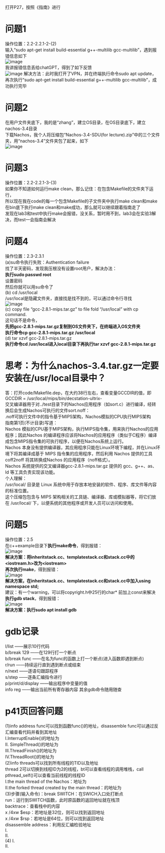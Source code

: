 打开P27，按照《指南》进行
# 问题1
操作位置：2.2-2.2.1-2-(2)  
输入“sudo apt-get install build-essential g++-multilib gcc-multilib”，遇到报错信息如下  
![image](https://github.com/user-attachments/assets/0a4a671e-fa70-4389-a13c-2bd2f98d839f)  
我讲报错信息丢给chatGPT，得到了如下反馈  
![image](https://github.com/user-attachments/assets/253eb207-c32c-4d3b-bd86-6bc24cb8f8e8)
解决方法：此时我打开了VPN，并在终端执行命令sudo apt update，再次执行“sudo apt-get install build-essential g++-multilib gcc-multilib”，成功执行完毕
# 问题2
在用户文件夹底下，我的是“zhang”，建立OS目录，在OS目录底下，建立nachos-3.4目录  
下载Nachos，我个人将压缩包“Nachos-3.4-SDU(for lecture).zip”中的三个文件夹，用“nachos-3.4”文件夹包了起来，如下  
![image](https://github.com/user-attachments/assets/f36dda80-7730-45b5-8e49-8b92d797f96e)

# 问题3
操作位置：2.2-2.2.1-3-(3)  
如果你不知道如何运行make clean，那么记住：在包含Makefile的文件夹下运行，  
所以现在我在code的每一个包含Makefile的子文件夹中执行make clean和make  
在bin底下执行make clean和make成功，那么就可以继续跟着指南走了  
发现在lab3和test中执行make会报错，没关系，暂时用不到，lab3会在实验3解决，而test一会指南会解决
# 问题4
操作位置：2.3-2.3.1  
(a)su命令执行失败：Authentication failure  
找了半天密码，发现我压根没有设置root用户，解决办法：  
**执行sudo passwd root**  
设置密码  
然后你就可以用su命令了  
(b) cd /usr/local  
/usr/local是隐藏文件夹，直接找是找不到的，可以通过命令行寻找  
![image](https://github.com/user-attachments/assets/a2795046-cf3d-4610-a105-f24b3fc770ce)  
(c) copy file “gcc-2.8.1-mips.tar.gz” to file fold “/usr/local” with cp command.  
这句话不是命令，  
**先把gcc-2.8.1-mips.tar.gz复制到OS文件夹下，在终端进入OS文件夹**  
**执行命令cp gcc-2.8.1-mips.tar.gz /usr/local**  
(d) tar xzvf gcc-2.8.1-mips.tar.gz   
**执行命令cd /usr/local进入local目录下再执行tar xzvf gcc-2.8.1-mips.tar.gz**
# 思考：为什么nachos-3.4.tar.gz一定要安装在/usr/local目录中？
答：打开code/Makefile.dep，在大约38行左右，查看变量GCCDIR的值，即GCCDIR = /usr/local/mips/bin/decstation-ultrix-  
交叉编译器用于对../test目录下的Nachos应用程序（如sort.c）进行编译，经转换后会生成Nachos可执行的文件sort.noff：  
.noff可执行文件中的指令基于MIPS架构，Nachos模拟的CPU执行MIPS架构  
指南第1页(不计目录)写道：  
Nachos 模拟的CPU基于MIPS架构，执行MIPS指令集，用来执行Nachos的应用程序；因此Nachos 的编译程序应该将Nachos的应用程序（类似于C程序）编译
成包含MIPS指令集的可执行程序，以便在Nachos系统上运行。  
Nachos 本身没有提供编译器，其应用程序只能在Linux环境下编程，并在Linux环境下将其编译成基于 MIPS 指令集的应用程序，然后利用 Nachos 提供的工具
coff2noff 将其转换成Nachos 的应用程序（noff格式）。  
Nachos 系统提供的交叉编译器gcc-2.8.1-mips.tar.gz 提供的 gcc、g++、as、ld 等工具负责实现该功能。  
个人理解：  
/usr/local/ 目录是 Linux 系统中用于存放本地安装的软件、程序、库文件等内容的标准位置。  
这个压缩包包含与 MIPS 架构相关的工具链、编译器、库或模拟器等，将它们放在 /usr/local/ 下，以便系统的其他程序或开发人员可以访问和使用。
# 问题5
操作位置：2.5  
在c++example目录下**执行make命令**，得到报错：  
![image](https://github.com/user-attachments/assets/dc921de4-957b-4300-92ec-d5feed94f0ad)  
**解决方案：将inheritstack.cc、templatestack.cc和stack.cc中的<iostream.h>改为\<iostream>**  
**再次执行make**，得到报错：  
![image](https://github.com/user-attachments/assets/2bd5ab8f-7d50-475a-82a7-99d5f39aa6da)  
**解决方案，在inheritstack.cc、templatestack.cc和stack.cc中加入using namespace std;**  
建议：有一个warning，可以将copyright.h中25行的char* 前加上const来解决  
**执行gdb stack**，得到报错：  
![image](https://github.com/user-attachments/assets/47057a24-6c5f-4bb0-baaa-be1cc227181e)  
**解决方案：执行sudo apt install gdb**
# gdb记录
l/list ——展示10行代码  
b/break 129 ——在129行打一个断点  
b/break func ——在名为func的函数上打一个断点(进入函数即遇到断点)  
r/run ——持续运行直到遇到断点或结束  
n/next ——逐语句跟踪程序  
s/step ——逐条汇编指令进行  
p/print/d/display ——输出程序中变量的值  
info reg ——输出当前所有寄存器内容
其余gdb命令随用随查
# p41页回答问题
(1)info address func可以找到函数func()的地址，disassemble func可以通过反汇编查看代码并看到其地址  
Ⅰ.InterruptEnable()的地址为  
Ⅱ. SimpleThread()的地址为  
Ⅲ.ThreadFinish()的地址为  
Ⅳ.ThreadRoot()的地址为  
(2)info threads可以找到所有线程的TID以及地址  
thread 2可以切换到线程ID为2的线程，bt可以查看线程的调用堆栈，call pthread_self()可以查看当前线程的线程ID  
Ⅰ.the main thread of the Nachos：地址为  
Ⅱ.the forked thread created by the main thread：的地址为  
(3)步骤(输入命令)：break SWITCH：在SWICH入口处打断点  
run：运行到SWITCH函数，此时原函数的返回地址就在栈顶  
backtrace：查看栈中的内容  
x /4xw $esp：若地址是32位，则可以找到返回地址  
x /4xw $rsp：若地址是64位，则可以找到返回地址  
disassemble address：利用反汇编检验地址  
Ⅰ.  
Ⅱ.  
(4)
Ⅰ.  
Ⅱ.  
